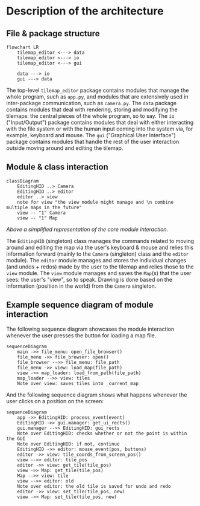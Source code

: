# Description of the architecture

## File & package structure

```mermaid
flowchart LR
    tilemap_editor <---> data
    tilemap_editor <---> io
    tilemap_editor <---> gui

    data ---> io
    gui ---> data
```

The top-level `tilemap_editor` package contains modules that manage the whole program, such as `app.py`, and modules that are extensively used in inter-package communication, such as `camera.py`.
The `data` package contains modules that deal with rendering, storing and modifying the tilemaps: the central pieces of the whole program, so to say.
The `io` ("Input/Output") package contains modules that deal with either interacting with the file system or with the human input coming into the system via, for example, keyboard and mouse.
The `gui` ("Graphical User Interface") package contains modules that handle the rest of the user interaction outside moving around and editing the tilemap.

## Module & class interaction

```mermaid
classDiagram
    EditingHID ..> Camera
    EditingHID ..> editor
    editor ..> view
    note for view "the view module might manage and \n combine multiple maps in the future"
    view -- "1" Camera
    view -- "1" Map
```
_Above a simplified representation of the core module interaction._

The `EditingHID` (singleton) class manages the commands related to moving around and editing the map via the user's keyboard & mouse and relies this information forward (mainly to the `Camera` (singleton) class and the `editor` module).
The `editor` module manages and stores the individual changes (and undos + redos) made by the user to the tilemap and relies those to the `view` module.
The `view` module manages and saves the `Map`(s) that the user sees: the user's "view", so to speak. Drawing is done based on the information (position in the world) from the `Camera` singleton.


## Example sequence diagram of module interaction

The following sequence diagram showcases the module interaction whenever the user presses the button for loading a map file.

```mermaid
sequenceDiagram
    main ->> file_menu: open_file_browser()
    file_menu ->> file_browser: open()
    file_browser -->> file_menu: file_path
    file_menu ->> view: load_map(file_path)
    view ->> map_loader: load_from_path(file_path)
    map_loader -->> view: tiles
    Note over view: saves tiles into _current_map
```

And the following sequence diagram shows what happens whenever the user clicks on a position on the screen:

```mermaid
sequenceDiagram
    app ->> EditingHID: process_event(event)
    EditingHID ->> gui.manager: get_ui_rects()
    gui.manager -->> EditingHID: gui_rects
    Note over EditingHID: checks whether or not the point is within the GUI
    Note over EditingHID: if not, continue
    EditingHID ->> editor: mouse_event(pos, buttons)
    editor ->> view: tile_coords_from_screen_pos()
    view -->> editor: tile_pos
    editor ->> view: get_tile(tile_pos)
    view ->> Map: get_tile(tile_pos)
    Map -->> view: tile
    view -->> editor: old
    Note over editor: the old tile is saved for undo and redo
    editor ->> view: set_tile(tile_pos, new)
    view ->> Map: set_tile(tile_pos, new)
```